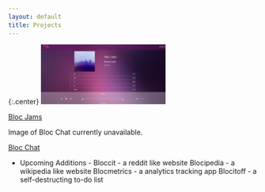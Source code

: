```yaml
---
layout: default
title: Projects
---
```


{:.center}
<img src="/assets/images/BlocJamsAngularSS.png" height="50%" width="50%">

[Bloc Jams](/projects/blocjams)


Image of Bloc Chat currently unavailable.

[Bloc Chat](/projects/blocchat)

- Upcoming Additions -
Bloccit - a reddit like website
Blocipedia - a wikipedia like website
Blocmetrics - a analytics tracking app
Blocitoff - a self-destructing to-do list
